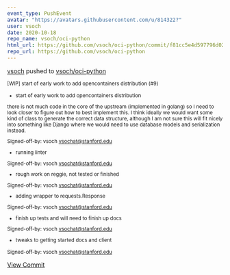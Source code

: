 ```yaml
---
event_type: PushEvent
avatar: "https://avatars.githubusercontent.com/u/814322?"
user: vsoch
date: 2020-10-18
repo_name: vsoch/oci-python
html_url: https://github.com/vsoch/oci-python/commit/f81cc5e4d597796d02382e33cec2724845a41add
repo_url: https://github.com/vsoch/oci-python
---
```


<a href='https://github.com/vsoch' target='_blank'>vsoch</a> pushed to <a href='https://github.com/vsoch/oci-python' target='_blank'>vsoch/oci-python</a>

<small>[WIP] start of early work to add opencontainers distribution (#9)

* start of early work to add opencontainers distribution

there is not much code in the core of the upstream (implemented
in golang) so I need to look closer to figure out how to
best implement this. I think ideally we would want some kind of
class to generate the correct data structure, although I am
not sure this will fit nicely into something like Django where
we would need to use database models and serialization instead.

Signed-off-by: vsoch <vsochat@stanford.edu>

* running linter

Signed-off-by: vsoch <vsochat@stanford.edu>

* rough work on reggie, not tested or finished

Signed-off-by: vsoch <vsochat@stanford.edu>

* adding wrapper to requests.Response

Signed-off-by: vsoch <vsochat@stanford.edu>

* finish up tests and will need to finish up docs

Signed-off-by: vsoch <vsochat@stanford.edu>

* tweaks to getting started docs and client

Signed-off-by: vsoch <vsochat@stanford.edu></small>

<a href='https://github.com/vsoch/oci-python/commit/f81cc5e4d597796d02382e33cec2724845a41add' target='_blank'>View Commit</a>